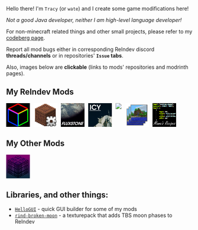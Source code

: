 Hello there! I'm `Tracy` (or `wate`) and I create some game modifications here!

_Not a good Java developer, neither I am high-level language developer!_

For non-minecraft related things and other small projects, please refer to my [codeberg page](https://codeberg.org/tracystacktrace/).

Report all mod bugs either in corresponding ReIndev discord **threads/channels** or in repositories' **`Issue` tabs**.

Also, images below are **clickable** (links to mods' repositories and modrinth pages).

## My ReIndev Mods
<div style="display: flex; gap: 10px;">
  <a href="https://modrinth.com/mod/bootifulblockoutline"><img src="https://github.com/tracystacktrace/BootifulBlockOutline/raw/main/src/main/resources/assets/bootifulblockoutline/icon.png" width="64"></a>
  <a href="https://github.com/tracystacktrace/BootifulCuneiformInterface"><img src="https://github.com/tracystacktrace/BootifulCuneiformInterface/raw/main/src/main/resources/assets/bootifulcuneiforminterface/icon.png" width="64"></a>
  <a href="https://github.com/tracystacktrace/Fluxstone"><img src="https://github.com/tracystacktrace/Fluxstone/raw/main/src/main/resources/assets/fluxstone/icon.png" width="64"></a>
  <a href="https://modrinth.com/mod/icy-rind"><img src="https://github.com/tracystacktrace/ICY/raw/main/src/main/resources/assets/icy/icon.png" width="64"></a>
  <a href="https://github.com/tracystacktrace/authon"><img src="https://github.com/tracystacktrace/authon/raw/main/src/main/resources/assets/authon/icon.png" width="64"></a>
  <a href="https://modrinth.com/mod/stack-em"><img src="https://github.com/tracystacktrace/StackEm/raw/main/src/main/resources/assets/stackem/icon.png" width="64"></a>
  <a href="https://github.com/tracystacktrace/mamasrecipes-reindev"><img src="https://github.com/tracystacktrace/mamasrecipes-reindev/raw/main/src/main/resources/assets/mamasrecipes/icon.png" width="64"></a>
</div>

## My Other Mods
<div style="display: flex; gap: 10px;">
  <a href="https://modrinth.com/mod/spawnerdropsloot"><img src="https://github.com/tracystacktrace/SpawnerDropsLoot/raw/master/docs/icon.png" width="64"></a>
</div>


## Libraries, and other things:
- [`HelloGUI`](https://github.com/tracystacktrace/HelloGUI) - quick GUI builder for some of my mods
- [`rind-broken-moon`](https://github.com/tracystacktrace/rind-broken-moon) - a texturepack that adds TBS moon phases to ReIndev

<!--
- 🔭 I’m currently working on ...
- 🌱 I’m currently learning ...
- 👯 I’m looking to collaborate on ...
- 🤔 I’m looking for help with ...
- 💬 Ask me about ...
- 📫 How to reach me: ...
- 😄 Pronouns: ...
- ⚡ Fun fact: ...
-->
